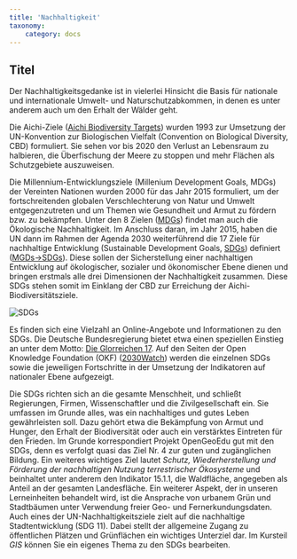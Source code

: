 ```yaml
---
title: 'Nachhaltigkeit'
taxonomy:
    category: docs
---
```


## Titel
Der Nachhaltigkeitsgedanke ist in vielerlei Hinsicht die Basis für nationale und internationale Umwelt- und Naturschutzabkommen, in denen es unter anderem auch um den Erhalt der Wälder geht.

Die Aichi-Ziele ([Aichi Biodiversity Targets](https://www.cbd.int/sp/targets)) wurden 1993 zur Umsetzung der UN-Konvention zur Biologischen Vielfalt (Convention on Biological Diversity, CBD) formuliert. Sie sehen vor bis 2020 den Verlust an Lebensraum zu halbieren, die Überfischung der Meere zu stoppen und mehr Flächen als Schutzgebiete auszuweisen.

Die Millennium-Entwicklungsziele (Millenium Development Goals, MDGs) der Vereinten Nationen wurden 2000 für das Jahr 2015 formuliert, um der fortschreitenden globalen Verschlechterung von Natur und Umwelt entgegenzutreten und um Themen wie Gesundheit und Armut zu fördern bzw. zu bekämpfen. Unter den 8 Zielen ([MDGs](http://www.un.org/millenniumgoals/)) findet man auch die Ökologische Nachhaltigkeit. Im Anschluss daran, im Jahr 2015, haben die UN dann im Rahmen der Agenda 2030 weiterführend die 17 Ziele für nachhaltige Entwicklung (Sustainable Development Goals, [SDGs](https://sustainabledevelopment.un.org/sdgs)) definiert ([MGDs->SDGs](http://www.sdgfund.org/mdgs-sdgs)). Diese sollen der Sicherstellung einer nachhaltigen Entwicklung auf ökologischer, sozialer und ökonomischer Ebene dienen und bringen erstmals alle drei Dimensionen der Nachhaltigkeit zusammen.
Diese SDGs stehen somit im Einklang der CBD zur Erreichung der Aichi-Biodiversitätsziele.

![SDGs](UN_SDGs_BMU_900.png)

Es finden sich eine Vielzahl an Online-Angebote und Informationen zu den SDGs.
Die Deutsche Bundesregierung bietet etwa einen speziellen Einstieg an unter dem Motto: [Die Glorreichen 17](https://www.dieglorreichen17.de/index.html).
Auf den Seiten der Open Knowledge Foundation (OKF) ([2030Watch](https://www.2030-watch.de/)) werden die einzelnen SDGs sowie die jeweiligen Fortschritte in der Umsetzung der Indikatoren auf nationaler Ebene aufgezeigt.

Die SDGs richten sich an die gesamte Menschheit, und schließt Regierungen, Firmen, Wissenschaftler und die Zivilgesellschaft ein. Sie umfassen im Grunde alles, was ein nachhaltiges und gutes Leben gewährleisten soll. Dazu gehört etwa die Bekämpfung von Armut und Hunger, den Erhalt der Biodiversität oder auch ein verstärktes Eintreten für den Frieden. Im Grunde korrespondiert Projekt OpenGeoEdu gut mit den SDGs, denn es verfolgt quasi das Ziel Nr. 4 zur guten und zugänglichen Bildung. Ein weiteres wichtiges Ziel lautet *Schutz, Wiederherstellung und Förderung der nachhaltigen Nutzung terrestrischer Ökosysteme* und beinhaltet unter anderem den Indikator 15.1.1, die Waldfläche, angegeben als Anteil an der gesamten Landesfläche.
Ein weiterer Aspekt, der in unseren Lerneinheiten behandelt wird, ist die Ansprache von urbanem Grün und Stadtbäumen unter Verwendung freier Geo- und Fernerkundungsdaten. Auch eines der UN-Nachhaltigkeitsziele zielt auf die nachhaltige Stadtentwicklung (SDG 11). Dabei stellt der allgemeine Zugang zu öffentlichen Plätzen und Grünflächen ein wichtiges Unterziel dar.
Im Kursteil _GIS_ können Sie ein eigenes Thema zu den SDGs bearbeiten.
